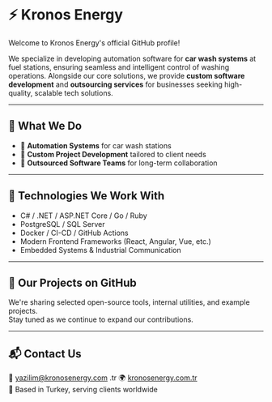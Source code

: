 # ⚡ Kronos Energy

Welcome to Kronos Energy's official GitHub profile!

We specialize in developing automation software for **car wash systems** at fuel stations, ensuring seamless and intelligent control of washing operations. Alongside our core solutions, we provide **custom software development** and **outsourcing services** for businesses seeking high-quality, scalable tech solutions.

---

## 🚀 What We Do

- 🧼 **Automation Systems** for car wash stations
- 🧩 **Custom Project Development** tailored to client needs
- 🤝 **Outsourced Software Teams** for long-term collaboration

---

## 🧠 Technologies We Work With

- C# / .NET / ASP.NET Core / Go / Ruby
- PostgreSQL / SQL Server
- Docker / CI-CD / GitHub Actions
- Modern Frontend Frameworks (React, Angular, Vue, etc.)
- Embedded Systems & Industrial Communication

---

## 📂 Our Projects on GitHub

We're sharing selected open-source tools, internal utilities, and example projects.  
Stay tuned as we continue to expand our contributions.

---

## 📬 Contact Us

📧 yazilim@kronosenergy.com  .tr
🌍 [kronosenergy.com.tr](https://kronosenergy.com.tr)  
📍 Based in Turkey, serving clients worldwide
